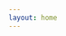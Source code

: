 ```yaml
---
layout: home
---
```


<script setup>
import {ref} from 'vue'
import home from '../.vitepress/components/mind.vue'
const data = ref(`
# Nest

## 快捷指令

- nest new xxx
- nest g xxx
- nest -h 查看指令

## 基本知识

### 装饰器
- 装饰器原理
- 内置装饰器
- 自定义装饰器: createParamDecorator
- 合并装饰器：applyDecorators

### 模块
- 基本语法
- 全局，静态，动态
- 导入导出（重导）
- 循环依赖：forwardRef

### 控制器
- 基本语法
- 数据传递方式：5 种
- 请求方式，路径匹配，重定向等

### 提供者（服务）
- 基本语法
- 实现思想：DI
- 注入方式：构造函数和属性注入，可选注入
- 注册方式：useClass、useValue、useFactory、useExisting
- 循环引用

### 生命周期
- 基本使用：类实现
- 生命周期钩子：onModuleInit、onApplicationBootstrap、onModuleDestroy、onApplicationShutdown
- 执行顺序：controller > service > module
- 使用场景

### 中间件

### 守卫

### 拦截器

### 异常处理

### 管道

## 场景应用

### 文件上传

- 文件上传的基本原理
- multer
- Nest 中的使用：单文件上传，多文件上传，校验等

### 配置文件

1. .env
2. js-yaml
3. @nestjs/config

### redis
  - GUI
  - npm: redis
  - npm: ioredis
  - nest 中使用

`)
</script>

<home :data="data" />
